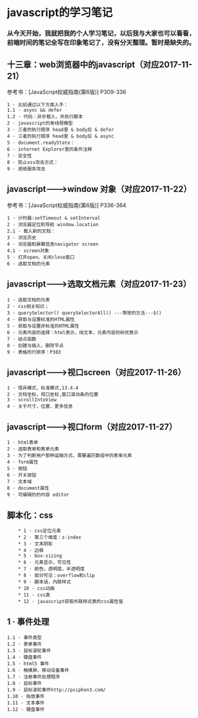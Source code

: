 # javascript的学习笔记

### 从今天开始，我就把我的个人学习笔记，以后我与大家也可以看看，前端时间的笔记全写在印象笔记了，没有分天整理。暂时是缺失的。

## 十三章：web浏览器中的javascript（对应2017-11-21）
参考书：[JavaScript权威指南(第6版)] P309-336
```
1 · 比如通过以下方面入手：
1.1 · async && defer
1.2 · 代码：异步载入，并执行脚本
2 · javascript的单线程模型
3 · 三者的执行顺序 head里 & body后 & defer
4 · 三者的执行顺序 head里 & body后 & async
5 · document.readyState：
6 · internet Explorer里的条件注释
7 · 安全性
8 · 防止xss攻击方式：
9 · 拒绝服务攻击
```
## javascript--->window 对象（对应2017-11-22）
参考书：[JavaScript权威指南(第6版)] P336-364
```
1 · 计时器:setTimeout & setInterval
2 · 浏览器定位和导航 window.location
2.1 · 载入新的文档：
3 · 浏览历史
4 · 浏览器和屏幕信息navigator screen
4.1 · screen对象
5 · 打开open、关闭close窗口
6 · 选取文档的元素
```

## javascript--->选取文档元素（对应2017-11-23）
```
1 · 选取文档的元素
2 · css相关知识；
3 · querySelector() querySelectorAll() ---等效的方法---$()
4 · 获取与设置标准的HTML属性
5 · 获取与设置非标准的HTML属性
6 · 元素内容的选择：html表示，纯文本，元素内容的树状表示
7 · 结点函数
8 · 创建与插入，删除节点
9 · 表格的行排序：P383
```
## javascript--->视口screen（对应2017-11-26）
```
1 · 怪异模式、标准模式,13.4.4
2 · 文档坐标，视口坐标,窗口滚动条的位置
3 · scrollIntoView
4 · 关于尺寸，位置，更多信息
```
## javascript--->视口form（对应2017-11-27）
```
1 · html表单
2 · 选取表单和表单元素
3 · 为了判断用户那种运输方式，需要遍历数组中的表单元素
4 · form属性
5 · 按钮
6 · 开关按钮
7 · 文本域
8 · document属性
9 · 可编辑的的内容 editor
```

## 脚本化：css
```
	* 1 · css定位元素
	* 2 · 第三个维度：z-index
	* 3 · 文本阴影
	* 4 · 边框
	* 5 · box-sizing
	* 6 · 元素显示，可见性
	* 7 · 颜色，透明度，半透明度
	* 8 · 部分可见：overflow和clip
	* 9 · 脚本话，内联样式
	* 10 · css动画
	* 11 · css类
	* 12 · javascript获取外联样式表的css属性值
```
##  1 · 事件处理
```
1.1 · 事件类型
1.2 · 表单事件
1.3 · 鼠标滚轮事件
1.4 · 键盘事件
1.5 · html5 事件
1.6 · 触摸屏，移动设备事件
1.7 · 注册事件处理程序
1.8 · 鼠标事件
1.9 · 鼠标滚轮事件http://psiphon3.com/
1.10 · 拖放事件
1.11 · 文本事件
1.12 · 键盘事件
```
